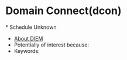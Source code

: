 # Domain Connect(dcon)
<IETFschedule>* Schedule Unknown</IETFschedule>
* [About DIEM](https://datatracker.ietf.org/group/dcon/about)
* Potentially of interest because:
* Keywords: 